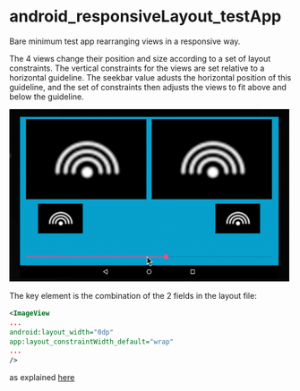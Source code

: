 # android_responsiveLayout_testApp
Bare minimum test app rearranging views in a responsive way.

The 4 views change their position and size according to a set of layout constraints.
The vertical constraints for the views are set relative to a horizontal guideline. The seekbar value adusts the horizontal position of this guideline, and the set of constraints then adjusts the views to fit above and below the guideline.

![alt-text](screenCast.gif)

The key element is the combination of the 2 fields in the layout file:
```xml
<ImageView
...
android:layout_width="0dp"
app:layout_constraintWidth_default="wrap"
...
/>
```

as explained [here](https://developer.android.com/training/constraint-layout/#adjust-the-view-size)
